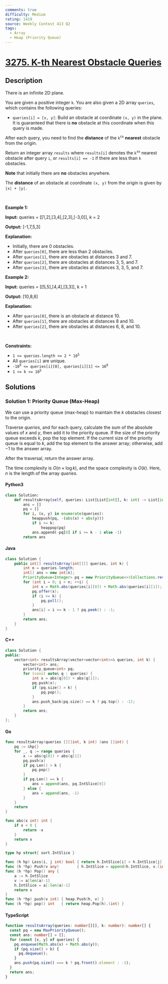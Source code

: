```yaml
---
comments: true
difficulty: Medium
rating: 1419
source: Weekly Contest 413 Q2
tags:
  - Array
  - Heap (Priority Queue)
---
```


<!-- problem:start -->

# [3275. K-th Nearest Obstacle Queries](https://leetcode.com/problems/k-th-nearest-obstacle-queries)

## Description

<!-- description:start -->

<p>There is an infinite 2D plane.</p>

<p>You are given a positive integer <code>k</code>. You are also given a 2D array <code>queries</code>, which contains the following queries:</p>

<ul>
	<li><code>queries[i] = [x, y]</code>: Build an obstacle at coordinate <code>(x, y)</code> in the plane. It is guaranteed that there is <strong>no</strong> obstacle at this coordinate when this query is made.</li>
</ul>

<p>After each query, you need to find the <strong>distance</strong> of the <code>k<sup>th</sup></code> <strong>nearest</strong> obstacle from the origin.</p>

<p>Return an integer array <code>results</code> where <code>results[i]</code> denotes the <code>k<sup>th</sup></code> nearest obstacle after query <code>i</code>, or <code>results[i] == -1</code> if there are less than <code>k</code> obstacles.</p>

<p><strong>Note</strong> that initially there are <strong>no</strong> obstacles anywhere.</p>

<p>The <strong>distance</strong> of an obstacle at coordinate <code>(x, y)</code> from the origin is given by <code>|x| + |y|</code>.</p>

<p>&nbsp;</p>
<p><strong class="example">Example 1:</strong></p>

<div class="example-block">
<p><strong>Input:</strong> <span class="example-io">queries = [[1,2],[3,4],[2,3],[-3,0]], k = 2</span></p>

<p><strong>Output:</strong> <span class="example-io">[-1,7,5,3]</span></p>

<p><strong>Explanation:</strong></p>

<ul>
	<li>Initially, there are 0 obstacles.</li>
	<li>After <code>queries[0]</code>, there are less than 2 obstacles.</li>
	<li>After <code>queries[1]</code>, there are obstacles at distances 3 and 7.</li>
	<li>After <code>queries[2]</code>, there are obstacles at distances 3, 5, and 7.</li>
	<li>After <code>queries[3]</code>, there are obstacles at distances 3, 3, 5, and 7.</li>
</ul>
</div>

<p><strong class="example">Example 2:</strong></p>

<div class="example-block">
<p><strong>Input:</strong> <span class="example-io">queries = [[5,5],[4,4],[3,3]], k = 1</span></p>

<p><strong>Output:</strong> <span class="example-io">[10,8,6]</span></p>

<p><strong>Explanation:</strong></p>

<ul>
	<li>After <code>queries[0]</code>, there is an obstacle at distance 10.</li>
	<li>After <code>queries[1]</code>, there are obstacles at distances 8 and 10.</li>
	<li>After <code>queries[2]</code>, there are obstacles at distances 6, 8, and 10.</li>
</ul>
</div>

<p>&nbsp;</p>
<p><strong>Constraints:</strong></p>

<ul>
	<li><code>1 &lt;= queries.length &lt;= 2 * 10<sup>5</sup></code></li>
	<li>All <code>queries[i]</code> are unique.</li>
	<li><code>-10<sup>9</sup> &lt;= queries[i][0], queries[i][1] &lt;= 10<sup>9</sup></code></li>
	<li><code>1 &lt;= k &lt;= 10<sup>5</sup></code></li>
</ul>

<!-- description:end -->

## Solutions

<!-- solution:start -->

### Solution 1: Priority Queue (Max-Heap)

We can use a priority queue (max-heap) to maintain the $k$ obstacles closest to the origin.

Traverse $\textit{queries}$, and for each query, calculate the sum of the absolute values of $x$ and $y$, then add it to the priority queue. If the size of the priority queue exceeds $k$, pop the top element. If the current size of the priority queue is equal to $k$, add the top element to the answer array; otherwise, add $-1$ to the answer array.

After the traversal, return the answer array.

The time complexity is $O(n \times \log k)$, and the space complexity is $O(k)$. Here, $n$ is the length of the array $\textit{queries}$.

<!-- tabs:start -->

#### Python3

```python
class Solution:
    def resultsArray(self, queries: List[List[int]], k: int) -> List[int]:
        ans = []
        pq = []
        for i, (x, y) in enumerate(queries):
            heappush(pq, -(abs(x) + abs(y)))
            if i >= k:
                heappop(pq)
            ans.append(-pq[0] if i >= k - 1 else -1)
        return ans
```

#### Java

```java
class Solution {
    public int[] resultsArray(int[][] queries, int k) {
        int n = queries.length;
        int[] ans = new int[n];
        PriorityQueue<Integer> pq = new PriorityQueue<>(Collections.reverseOrder());
        for (int i = 0; i < n; ++i) {
            int x = Math.abs(queries[i][0]) + Math.abs(queries[i][1]);
            pq.offer(x);
            if (i >= k) {
                pq.poll();
            }
            ans[i] = i >= k - 1 ? pq.peek() : -1;
        }
        return ans;
    }
}
```

#### C++

```cpp
class Solution {
public:
    vector<int> resultsArray(vector<vector<int>>& queries, int k) {
        vector<int> ans;
        priority_queue<int> pq;
        for (const auto& q : queries) {
            int x = abs(q[0]) + abs(q[1]);
            pq.push(x);
            if (pq.size() > k) {
                pq.pop();
            }
            ans.push_back(pq.size() == k ? pq.top() : -1);
        }
        return ans;
    }
};
```

#### Go

```go
func resultsArray(queries [][]int, k int) (ans []int) {
	pq := &hp{}
	for _, q := range queries {
		x := abs(q[0]) + abs(q[1])
		pq.push(x)
		if pq.Len() > k {
			pq.pop()
		}
		if pq.Len() == k {
			ans = append(ans, pq.IntSlice[0])
		} else {
			ans = append(ans, -1)
		}
	}
	return
}

func abs(x int) int {
	if x < 0 {
		return -x
	}
	return x
}

type hp struct{ sort.IntSlice }

func (h hp) Less(i, j int) bool { return h.IntSlice[i] > h.IntSlice[j] }
func (h *hp) Push(v any)        { h.IntSlice = append(h.IntSlice, v.(int)) }
func (h *hp) Pop() any {
	a := h.IntSlice
	v := a[len(a)-1]
	h.IntSlice = a[:len(a)-1]
	return v
}
func (h *hp) push(v int) { heap.Push(h, v) }
func (h *hp) pop() int   { return heap.Pop(h).(int) }
```

#### TypeScript

```ts
function resultsArray(queries: number[][], k: number): number[] {
  const pq = new MaxPriorityQueue();
  const ans: number[] = [];
  for (const [x, y] of queries) {
    pq.enqueue(Math.abs(x) + Math.abs(y));
    if (pq.size() > k) {
      pq.dequeue();
    }
    ans.push(pq.size() === k ? pq.front().element : -1);
  }
  return ans;
}
```

<!-- tabs:end -->

<!-- solution:end -->

<!-- problem:end -->

